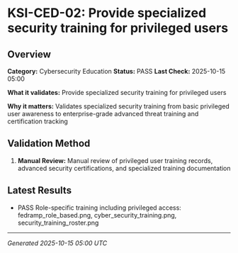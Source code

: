 # KSI-CED-02: Provide specialized security training for privileged users

## Overview

**Category:** Cybersecurity Education
**Status:** PASS
**Last Check:** 2025-10-15 05:00

**What it validates:** Provide specialized security training for privileged users

**Why it matters:** Validates specialized security training from basic privileged user awareness to enterprise-grade advanced threat training and certification tracking

## Validation Method

1. **Manual Review:** Manual review of privileged user training records, advanced security certifications, and specialized training documentation

## Latest Results

- PASS Role-specific training including privileged access: fedramp_role_based.png, cyber_security_training.png, security_training_roster.png

---
*Generated 2025-10-15 05:00 UTC*
